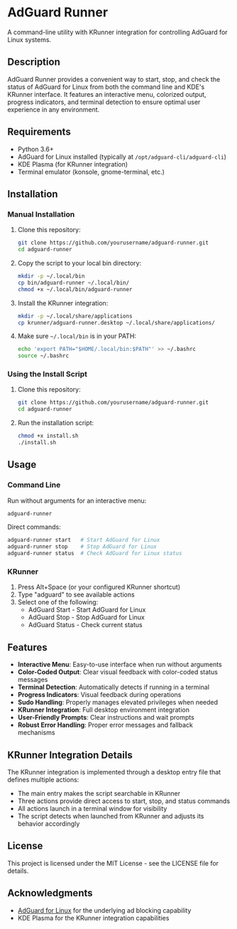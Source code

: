 # AdGuard Runner

A command-line utility with KRunner integration for controlling AdGuard for Linux systems.

## Description

AdGuard Runner provides a convenient way to start, stop, and check the status of AdGuard for Linux from both the command line and KDE's KRunner interface. It features an interactive menu, colorized output, progress indicators, and terminal detection to ensure optimal user experience in any environment.

## Requirements

- Python 3.6+
- AdGuard for Linux installed (typically at `/opt/adguard-cli/adguard-cli`)
- KDE Plasma (for KRunner integration)
- Terminal emulator (konsole, gnome-terminal, etc.)

## Installation

### Manual Installation

1. Clone this repository:
   ```bash
   git clone https://github.com/yourusername/adguard-runner.git
   cd adguard-runner
   ```

2. Copy the script to your local bin directory:
   ```bash
   mkdir -p ~/.local/bin
   cp bin/adguard-runner ~/.local/bin/
   chmod +x ~/.local/bin/adguard-runner
   ```

3. Install the KRunner integration:
   ```bash
   mkdir -p ~/.local/share/applications
   cp krunner/adguard-runner.desktop ~/.local/share/applications/
   ```

4. Make sure `~/.local/bin` is in your PATH:
   ```bash
   echo 'export PATH="$HOME/.local/bin:$PATH"' >> ~/.bashrc
   source ~/.bashrc
   ```

### Using the Install Script

1. Clone this repository:
   ```bash
   git clone https://github.com/yourusername/adguard-runner.git
   cd adguard-runner
   ```

2. Run the installation script:
   ```bash
   chmod +x install.sh
   ./install.sh
   ```

## Usage

### Command Line

Run without arguments for an interactive menu:
```bash
adguard-runner
```

Direct commands:
```bash
adguard-runner start   # Start AdGuard for Linux
adguard-runner stop    # Stop AdGuard for Linux
adguard-runner status  # Check AdGuard for Linux status
```

### KRunner

1. Press Alt+Space (or your configured KRunner shortcut)
2. Type "adguard" to see available actions
3. Select one of the following:
   - AdGuard Start - Start AdGuard for Linux
   - AdGuard Stop - Stop AdGuard for Linux
   - AdGuard Status - Check current status

## Features

- **Interactive Menu**: Easy-to-use interface when run without arguments
- **Color-Coded Output**: Clear visual feedback with color-coded status messages
- **Terminal Detection**: Automatically detects if running in a terminal
- **Progress Indicators**: Visual feedback during operations
- **Sudo Handling**: Properly manages elevated privileges when needed
- **KRunner Integration**: Full desktop environment integration
- **User-Friendly Prompts**: Clear instructions and wait prompts
- **Robust Error Handling**: Proper error messages and fallback mechanisms

## KRunner Integration Details

The KRunner integration is implemented through a desktop entry file that defines multiple actions:
- The main entry makes the script searchable in KRunner
- Three actions provide direct access to start, stop, and status commands
- All actions launch in a terminal window for visibility
- The script detects when launched from KRunner and adjusts its behavior accordingly

## License

This project is licensed under the MIT License - see the LICENSE file for details.

## Acknowledgments

- [AdGuard for Linux](https://adguard.com/en/adguard-linux/overview.html) for the underlying ad blocking capability
- KDE Plasma for the KRunner integration capabilities

